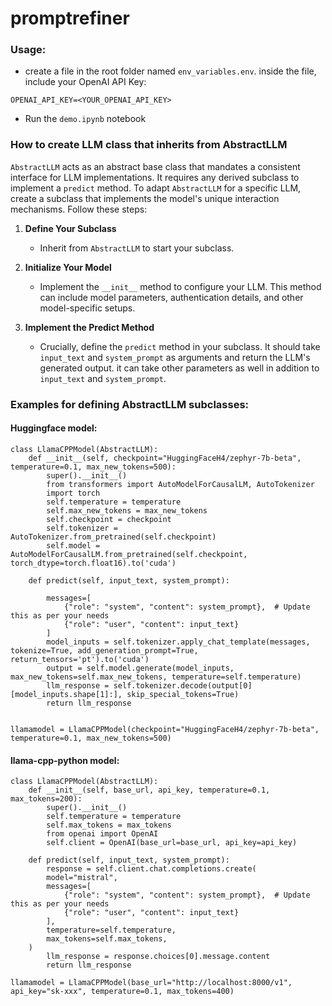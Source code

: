# promptrefiner
### Usage:
* create a file in the root folder named `env_variables.env`. inside the file, include your OpenAI API Key:
```
OPENAI_API_KEY=<YOUR_OPENAI_API_KEY>
```
* Run the `demo.ipynb` notebook
 
### How to create LLM class that inherits from AbstractLLM

`AbstractLLM` acts as an abstract base class that mandates a consistent interface for LLM implementations. It requires any derived subclass to implement a `predict` method. To adapt `AbstractLLM` for a specific LLM, create a subclass that implements the model's unique interaction mechanisms. Follow these steps:

1. **Define Your Subclass**
   - Inherit from `AbstractLLM` to start your subclass.

2. **Initialize Your Model**
   - Implement the `__init__` method to configure your LLM. This method can include model parameters, authentication details, and other model-specific setups.

3. **Implement the Predict Method**
   - Crucially, define the `predict` method in your subclass. It should take `input_text` and `system_prompt` as arguments and return the LLM's generated output. it can take other parameters as well in addition to `input_text` and `system_prompt`.

### Examples for defining AbstractLLM subclasses:
#### Huggingface model:
```
class LlamaCPPModel(AbstractLLM):
    def __init__(self, checkpoint="HuggingFaceH4/zephyr-7b-beta", temperature=0.1, max_new_tokens=500):
        super().__init__()
        from transformers import AutoModelForCausalLM, AutoTokenizer
        import torch
        self.temperature = temperature
        self.max_new_tokens = max_new_tokens
        self.checkpoint = checkpoint
        self.tokenizer = AutoTokenizer.from_pretrained(self.checkpoint)
        self.model = AutoModelForCausalLM.from_pretrained(self.checkpoint, torch_dtype=torch.float16).to('cuda')
        
    def predict(self, input_text, system_prompt):
        
        messages=[
            {"role": "system", "content": system_prompt},  # Update this as per your needs
            {"role": "user", "content": input_text}
        ]
        model_inputs = self.tokenizer.apply_chat_template(messages, tokenize=True, add_generation_prompt=True, return_tensors='pt').to('cuda')
        output = self.model.generate(model_inputs, max_new_tokens=self.max_new_tokens, temperature=self.temperature)
        llm_response = self.tokenizer.decode(output[0][model_inputs.shape[1]:], skip_special_tokens=True)
        return llm_response


llamamodel = LlamaCPPModel(checkpoint="HuggingFaceH4/zephyr-7b-beta", temperature=0.1, max_new_tokens=500)
```

#### llama-cpp-python model:
```
class LlamaCPPModel(AbstractLLM):
    def __init__(self, base_url, api_key, temperature=0.1, max_tokens=200):
        super().__init__()
        self.temperature = temperature
        self.max_tokens = max_tokens
        from openai import OpenAI
        self.client = OpenAI(base_url=base_url, api_key=api_key)
        
    def predict(self, input_text, system_prompt):
        response = self.client.chat.completions.create(
        model="mistral",
        messages=[
            {"role": "system", "content": system_prompt},  # Update this as per your needs
            {"role": "user", "content": input_text}
        ],
        temperature=self.temperature,
        max_tokens=self.max_tokens,
    )
        llm_response = response.choices[0].message.content
        return llm_response

llamamodel = LlamaCPPModel(base_url="http://localhost:8000/v1", api_key="sk-xxx", temperature=0.1, max_tokens=400)
```